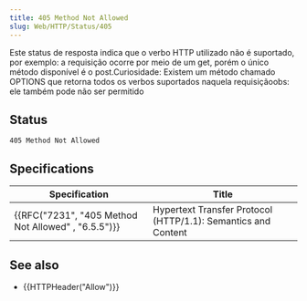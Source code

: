```yaml
---
title: 405 Method Not Allowed
slug: Web/HTTP/Status/405
---
```

Este status de resposta indica que o verbo HTTP utilizado não é suportado, por exemplo: a requisição ocorre por meio de um get, porém o único método disponível é o post.Curiosidade: Existem um método chamado OPTIONS que retorna todos os verbos suportados naquela requisiçãoobs: ele também pode não ser permitido

## Status

```
405 Method Not Allowed
```

## Specifications

| Specification                                                        | Title                                                         |
| -------------------------------------------------------------------- | ------------------------------------------------------------- |
| {{RFC("7231", "405 Method Not Allowed" , "6.5.5")}} | Hypertext Transfer Protocol (HTTP/1.1): Semantics and Content |

## See also

- {{HTTPHeader("Allow")}}
